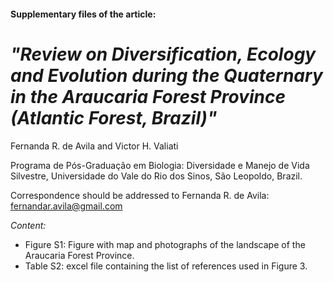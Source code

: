 #### Supplementary files of the article:
# _"Review on Diversification, Ecology and Evolution during the Quaternary in the Araucaria Forest Province (Atlantic Forest, Brazil)"_


Fernanda R. de Avila and Victor H. Valiati

Programa de Pós-Graduação em Biologia: Diversidade e Manejo de Vida Silvestre, Universidade do Vale do Rio dos Sinos, São Leopoldo, Brazil.

Correspondence should be addressed to Fernanda R. de Avila: fernandar.avila@gmail.com

_Content:_

* Figure S1: Figure with map and photographs of the landscape of the Araucaria Forest Province. 
* Table S2: excel file containing the list of references used in Figure 3. 
